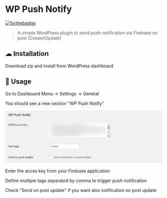 # WP Push Notify

[![forthebadge](https://forthebadge.com/images/badges/built-with-wordpress.svg)](https://forthebadge.com)

> A simple WordPress plugin to send push notification via Firebase on post (Create/Update)

## ☁ Installation

Download zip and install from WordPress dashboard

## 🔧 Usage

Go to Dashboard Menu -> Settings -> Genetal

You should see a new section "WP Push Notify"

![Configuration](./screenshots/config.png)

Enter the acces key from your Firebase application

Define multiple tags separated by comma to trigger push notification

Check "Send on post update" if you want alos notification on post update
